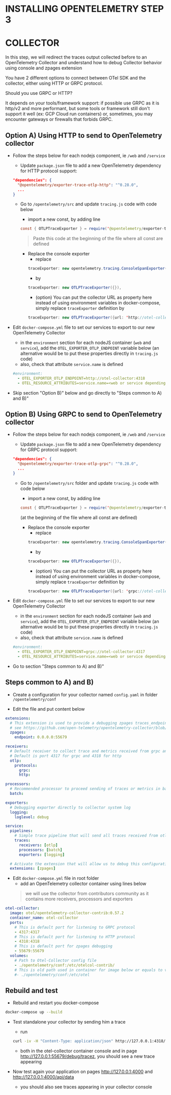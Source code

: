 # INSTALLING OPENTELEMETRY STEP 3

# COLLECTOR

In this step, we will redirect the traces output collected before to an OpenTelemetry Collector and understand how to debug Collector behavior using console and zpages extension

You have 2 different options to connect between OTel SDK and the collector, either using HTTP or GRPC protocol.

Should you use GRPC or HTTP?

It depends on your tools/framework support: if possible use GRPC as it is http/v2 and more performant, but some tools or framework still don't support it well (ex: GCP Cloud run containers) or, sometimes, you may encounter gateways or firewalls that forbids GRPC.


## Option A) Using HTTP to send to OpenTelemetry collector

- Follow the steps below for each nodejs component, ie `/web` and `/service`

  - Update `package.json` file to add a new OpenTelemetry dependency for HTTP protocol support:
  ```json
  "dependencies": {
    "@opentelemetry/exporter-trace-otlp-http": "^0.28.0",
    ...
  }
  ```

  - Go to `/opentelemetry/src` and update `tracing.js` code with code below
    - import a new const, by adding line
    ```java
    const { OTLPTraceExporter } = require('@opentelemetry/exporter-trace-otlp-http');
    ```
    > Paste this code at the beginning of the file where all const are defined

    - Replace the console exporter
      - replace
      ```java
      traceExporter: new opentelemetry.tracing.ConsoleSpanExporter(),
      ```
      - by
      ```java
      traceExporter: new OTLPTraceExporter({}),
      ```
      - (option) You can put the collector URL as property here instead of using environment variables in docker-compose, simply replace `traceExporter` definition by
      ```java
      traceExporter: new OTLPTraceExporter({url: 'http://otel-collector:4318/v1/traces'}),
      ```

- Edit `docker-compose.yml` file to set our services to export to our new OpenTelemetry Collector
  - in the `environment` section for each nodeJS container (`web` and `service`), add the `OTEL_EXPORTER_OTLP_ENDPOINT` variable below (an alternative would be to put these properties directly in `tracing.js` code)
  - also, check that attribute `service.name` is defined
  ```yaml
  #environment:
    - OTEL_EXPORTER_OTLP_ENDPOINT=http://otel-collector:4318
    - OTEL_RESOURCE_ATTRIBUTES=service.name=<web or service depending on the container>
  ```

- Skip section "Option B)" below and go directly to "Steps common to A) and B)"


## Option B) Using GRPC to send to OpenTelemetry collector

- Follow the steps below for each nodejs component, ie `/web` and `/service`

  - Update `package.json` file to add a new OpenTelemetry dependency for GRPC protocol support:
  ```json
  "dependencies": {
    "@opentelemetry/exporter-trace-otlp-grpc": "^0.28.0",
    ...
  }
  ```

  - Go to `/opentelemetry/src` folder and update `tracing.js` code with code below
    - import a new const, by adding line
    ```java
    const { OTLPTraceExporter } = require('@opentelemetry/exporter-trace-otlp-grpc');
    ```
    (at the beginning of the file where all const are defined)

    - Replace the console exporter
      - replace
      ```java
      traceExporter: new opentelemetry.tracing.ConsoleSpanExporter(),
      ```
      - by
      ```java
      traceExporter: new OTLPTraceExporter({}),
      ```
      - (option) You can put the collector URL as property here instead of using environment variables in docker-compose, simply replace `traceExporter` definition by
      ```java
      traceExporter: new OTLPTraceExporter({url: 'grpc://otel-collector:4317'}),
      ```

- Edit `docker-compose.yml` file to set our services to export to our new OpenTelemetry Collector
  - in the `environment` section for each nodeJS container (`web` and `service`), add the `OTEL_EXPORTER_OTLP_ENDPOINT` variable below (an alternative would be to put these properties directly in `tracing.js` code)
  - also, check that attribute `service.name` is defined
  ```yaml
  #environment:
    - OTEL_EXPORTER_OTLP_ENDPOINT=grpc://otel-collector:4317
    - OTEL_RESOURCE_ATTRIBUTES=service.name=<web or service depending on the container>
  ```

- Go to section "Steps common to A) and B)"


## Steps common to A) and B)

- Create a configuration for your collector named `config.yaml` in folder `/opentelemetry/conf`

- Edit the file and put content below
```yaml
extensions:
  # This extension is used to provide a debugging zpages traces_endpoint
  # see https://github.com/open-telemetry/opentelemetry-collector/blob/main/extension/zpagesextension/README.md for more details
  zpages:
    endpoint: 0.0.0.0:55679

receivers:
  # Default receiver to collect trace and metrics received from grpc and http protocols
  # Default is port 4317 for grpc and 4318 for http
  otlp:
    protocols:
      grpc:
      http:

processors:
  # Recommended processor to proceed sending of traces or metrics in batch mode (requires less resources)
  batch:

exporters:
  # Debugging exporter directly to collector system log
  logging:
    loglevel: debug

service:
  pipelines:
    # Simple trace pipeline that will send all traces received from otlp protocol to the logs in batch mode
    traces:
      receivers: [otlp]
      processors: [batch]
      exporters: [logging]

  # Activate the extension that will allow us to debug this configuration from the collector web interface on port 55679 by default
  extensions: [zpages]
```

- Edit `docker-compose.yml` file in root folder
  - add an OpenTelemetry collector container using lines below
  > we will use the collector from contributors community as it contains more receivers, processors and exporters

```yaml
otel-collector:
  image: otel/opentelemetry-collector-contrib:0.57.2
  container_name: otel-collector
  ports:
    # This is default port for listening to GRPC protocol
    - 4317:4317
    # This is default port for listening to HTTP protocol
    - 4318:4318
    # This is default port for zpages debugging
    - 55679:55679
  volumes:
    # Path to Otel-Collector config file
    - ./opentelemetry/conf:/etc/otelcol-contrib/
    # This is old path used in container for image below or equals to v0.40.0
    #- ./opentelemetry/conf:/etc/otel
```


## Rebuild and test

- Rebuild and restart you docker-compose
```bash
docker-compose up --build
```

- Test standalone your collector by sending him a trace
  - run
  ```bash
  curl -iv -H "Content-Type: application/json" http://127.0.0.1:4318/v1/traces -d @./opentelemetry/test/small_data.json
  ```
  - both in the otel-collector container console and in page http://127.0.0.1:55679/debug/tracez, you should see a new trace appearing

- Now test again your application on pages http://127.0.0.1:4000 and http://127.0.0.1:4000/api/data
  - you should also see traces appearing in your collector console
